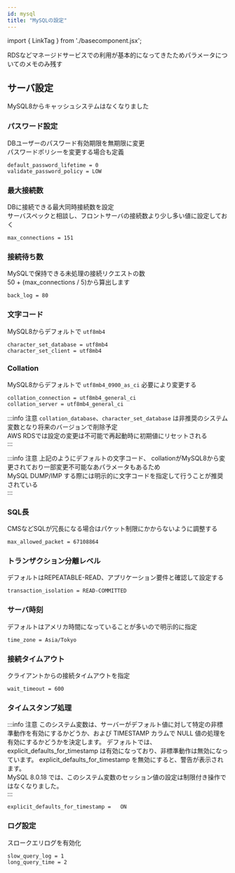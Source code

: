 ```yaml
---
id: mysql
title: "MySQLの設定"
---
```

import { LinkTag } from './basecomponent.jsx';

RDSなどマネージドサービスでの利用が基本的になってきたためパラメータについてのメモのみ残す  

## サーバ設定
MySQL8からキャッシュシステムはなくなりました  

### パスワード設定  
DBユーザーのパスワード有効期限を無期限に変更  
パスワードポリシーを変更する場合も定義  

```
default_password_lifetime = 0
validate_password_policy = LOW
```

### 最大接続数  
DBに接続できる最大同時接続数を設定  
サーバスペックと相談し、フロントサーバの接続数より少し多い値に設定しておく  

```
max_connections = 151
```

### 接続待ち数  
MySQLで保持できる未処理の接続リクエストの数  
50 + (max_connections / 5)から算出します  

```
back_log = 80
```

### 文字コード
MySQL8からデフォルトで `utf8mb4`  

```
character_set_database = utf8mb4
character_set_client = utf8mb4
```

### Collation
MySQL8からデフォルトで `utf8mb4_0900_as_ci` 必要により変更する  

```
collation_connection = utf8mb4_general_ci
collation_server = utf8mb4_general_ci
```

:::info 注意
`collation_database`、`character_set_database` は非推奨のシステム変数となり将来のバージョンで削除予定  
AWS RDSでは設定の変更は不可能で再起動時に初期値にリセットされる  
:::

:::info 注意
上記のようにデフォルトの文字コード、 collationがMySQL8から変更されており一部変更不可能なあパラメータもあるため  
MySQL DUMP/IMP する際には明示的に文字コードを指定して行うことが推奨されている  
:::

### SQL長
CMSなどSQLが冗長になる場合はパケット制限にかからないように調整する  

```
max_allowed_packet = 67108864
```

### トランザクション分離レベル
デフォルトはREPEATABLE-READ、アプリケーション要件と確認して設定する  

```
transaction_isolation = READ-COMMITTED
```

### サーバ時刻  
デフォルトはアメリカ時間になっていることが多いので明示的に指定  

```
time_zone = Asia/Tokyo
```

### 接続タイムアウト
クライアントからの接続タイムアウトを指定  

```
wait_timeout = 600
```

### タイムスタンプ処理
:::info 注意
このシステム変数は、サーバーがデフォルト値に対して特定の非標準動作を有効にするかどうか、および TIMESTAMP カラムで NULL 値の処理を有効にするかどうかを決定します。 デフォルトでは、explicit_defaults_for_timestamp は有効になっており、非標準動作は無効になっています。 explicit_defaults_for_timestamp を無効にすると、警告が表示されます。  
MySQL 8.0.18 では、このシステム変数のセッション値の設定は制限付き操作ではなくなりました。  
:::

```
explicit_defaults_for_timestamp =   ON
```

### ログ設定
スロークエリログを有効化  

```
slow_query_log = 1
long_query_time = 2
```
